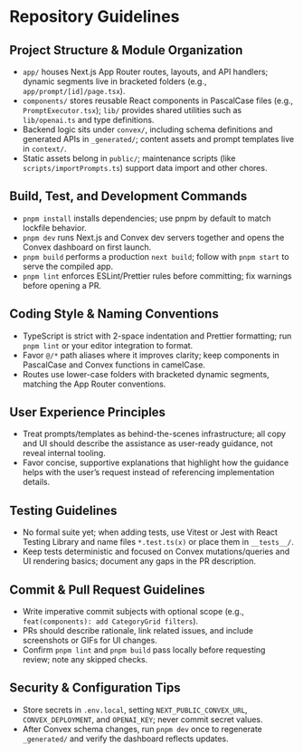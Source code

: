 # Repository Guidelines

## Project Structure & Module Organization
- `app/` houses Next.js App Router routes, layouts, and API handlers; dynamic segments live in bracketed folders (e.g., `app/prompt/[id]/page.tsx`).
- `components/` stores reusable React components in PascalCase files (e.g., `PromptExecutor.tsx`); `lib/` provides shared utilities such as `lib/openai.ts` and type definitions.
- Backend logic sits under `convex/`, including schema definitions and generated APIs in `_generated/`; content assets and prompt templates live in `context/`.
- Static assets belong in `public/`; maintenance scripts (like `scripts/importPrompts.ts`) support data import and other chores.

## Build, Test, and Development Commands
- `pnpm install` installs dependencies; use pnpm by default to match lockfile behavior.
- `pnpm dev` runs Next.js and Convex dev servers together and opens the Convex dashboard on first launch.
- `pnpm build` performs a production `next build`; follow with `pnpm start` to serve the compiled app.
- `pnpm lint` enforces ESLint/Prettier rules before committing; fix warnings before opening a PR.

## Coding Style & Naming Conventions
- TypeScript is strict with 2-space indentation and Prettier formatting; run `pnpm lint` or your editor integration to format.
- Favor `@/*` path aliases where it improves clarity; keep components in PascalCase and Convex functions in camelCase.
- Routes use lower-case folders with bracketed dynamic segments, matching the App Router conventions.

## User Experience Principles
- Treat prompts/templates as behind-the-scenes infrastructure; all copy and UI should describe the assistance as user-ready guidance, not reveal internal tooling.
- Favor concise, supportive explanations that highlight how the guidance helps with the user’s request instead of referencing implementation details.

## Testing Guidelines
- No formal suite yet; when adding tests, use Vitest or Jest with React Testing Library and name files `*.test.ts(x)` or place them in `__tests__/`.
- Keep tests deterministic and focused on Convex mutations/queries and UI rendering basics; document any gaps in the PR description.

## Commit & Pull Request Guidelines
- Write imperative commit subjects with optional scope (e.g., `feat(components): add CategoryGrid filters`).
- PRs should describe rationale, link related issues, and include screenshots or GIFs for UI changes.
- Confirm `pnpm lint` and `pnpm build` pass locally before requesting review; note any skipped checks.

## Security & Configuration Tips
- Store secrets in `.env.local`, setting `NEXT_PUBLIC_CONVEX_URL`, `CONVEX_DEPLOYMENT`, and `OPENAI_KEY`; never commit secret values.
- After Convex schema changes, run `pnpm dev` once to regenerate `_generated/` and verify the dashboard reflects updates.
